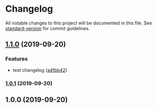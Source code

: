 # Changelog

All notable changes to this project will be documented in this file. See [standard-version](https://github.com/conventional-changelog/standard-version) for commit guidelines.

## [1.1.0](https://github.com/souricevincent/mithril-ssr-boilerplate/compare/v1.0.1...v1.1.0) (2019-09-20)


### Features

* test changelog ([a4fbb42](https://github.com/souricevincent/mithril-ssr-boilerplate/commit/a4fbb42))

### [1.0.1](https://github.com/souricevincent/mithril-ssr-boilerplate/compare/v1.0.0...v1.0.1) (2019-09-20)

## 1.0.0 (2019-09-20)
